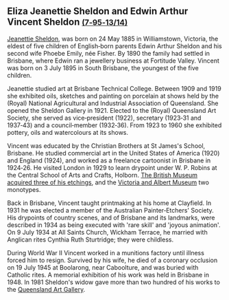 
## Eliza Jeanettie Sheldon <!-- 1885‑1974 --> and Edwin Arthur Vincent Sheldon <small>[(7‑95‑13/14)](https://brisbane.discovereverafter.com/profile/32014444 "Go to Memorial Information" )</small> <!-- 1895 ‑ 1945 -->

[Jeanettie Sheldon](https://adb.anu.edu.au/biography/sheldon-eliza-jeanettie-11673), was born on 24 May 1885 in Williamstown, Victoria, the eldest of five children of English‑born parents Edwin Arthur Sheldon and his second wife Phoebe Emily, née Fisher. By 1890 the family had settled in Brisbane, where Edwin ran a jewellery business at Fortitude Valley. Vincent was born on 3 July 1895 in South Brisbane, the youngest of the five children.

Jeanettie studied art at Brisbane Technical College. Between 1909 and 1919 she exhibited oils, sketches and painting on porcelain at shows held by the (Royal) National Agricultural and Industrial Association of Queensland. She opened the Sheldon Gallery in 1921. Elected to the (Royal) Queensland Art Society, she served as vice‑president (1922), secretary (1923‑31 and 1937‑43) and a council‑member (1932‑36). From 1923 to 1960 she exhibited pottery, oils and watercolours at its shows.

Vincent was educated by the Christian Brothers at St James's School, Brisbane. He studied commercial art in the United States of America (1920) and England (1924), and worked as a freelance cartoonist in Brisbane in 1924‑26. He visited London in 1929 to learn drypoint under W. P. Robins at the Central School of Arts and Crafts, Holborn. [The British Museum acquired three of his etchings](https://www.britishmuseum.org/collection/search?keyword=Vincent&keyword=sheldon), and the [Victoria and Albert Museum](https://collections.vam.ac.uk/search/?q=Vincent+sheldon&year_made_from=&year_made_to=) two monotypes.

Back in Brisbane, Vincent taught printmaking at his home at Clayfield. In 1931 he was elected a member of the Australian Painter‑Etchers' Society. His drypoints of country scenes, and of Brisbane and its landmarks, were described in 1934 as being executed with 'rare skill' and 'joyous animation'. On 9 July 1934 at All Saints Church, Wickham Terrace, he married with Anglican rites Cynthia Ruth Sturtridge; they were childless.

During World War II Vincent worked in a munitions factory until illness forced him to resign. Survived by his wife, he died of a coronary occlusion on 19 July 1945 at Boolarong, near Caboolture, and was buried with Catholic rites. A memorial exhibition of his work was held in Brisbane in 1948. In 1981 Sheldon's widow gave more than two hundred of his works to the [Queensland Art Gallery](https://www.qagoma.qld.gov.au/learn/collection).
